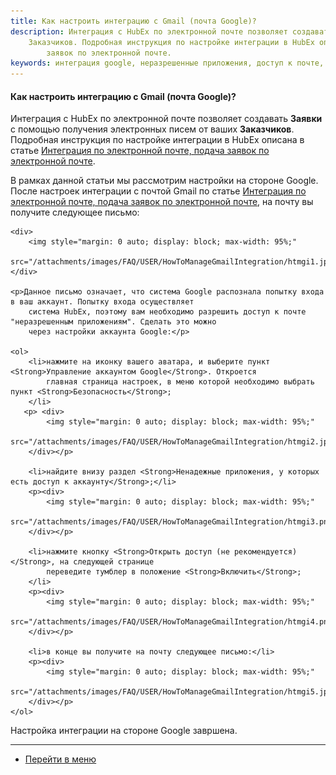 ```yaml
---
title: Как настроить интеграцию с Gmail (почта Google)?
description: Интеграция с HubEx по электронной почте позволяет создавать Заявки с помощью получения электронных писем от ваших
    Заказчиков. Подробная инструкция по настройке интеграции в HubEx описана в статье Интеграция по электронной почте, подача
        заявок по электронной почте. 
keywords: интеграция google, неразрешенные приложения, доступ к почте, hubex, хабекс, хубекс, хабикс
---
```



#### Как настроить интеграцию с Gmail (почта Google)?
<html>
<meta charset="utf-8">

</html>

<body>
<p>Интеграция с HubEx по электронной почте позволяет создавать <Strong>Заявки</Strong> с помощью получения электронных писем от ваших
    <Strong>Заказчиков</Strong>. Подробная инструкция по настройке интеграции в HubEx описана в статье <a
            href="https://wiki.hubex.ru/docs/FAQ/RU/admin/TicketMail.html">Интеграция по электронной почте, подача
        заявок по электронной почте</a>. </p>
<p>В рамках данной статьи мы рассмотрим настройки на стороне Google. После настроек интеграции с почтой Gmail по статье <a
            href="https://wiki.hubex.ru/docs/FAQ/RU/admin/TicketMail.html">Интеграция по электронной почте, подача
        заявок по электронной почте</a>, на почту вы получите следующее письмо:</p>

    <div>
        <img style="margin: 0 auto; display: block; max-width: 95%;"
             src="/attachments/images/FAQ/USER/HowToManageGmailIntegration/htmgi1.jpg"/>
    </div>

    <p>Данное письмо означает, что система Google распознала попытку входа в ваш аккаунт. Попытку входа осуществляет
        система HubEx, поэтому вам необходимо разрешить доступ к почте "неразрешенным приложениям". Сделать это можно
        через настройки аккаунта Google:</p>

    <ol>
        <li>нажмите на иконку вашего аватара, и выберите пункт <Strong>Управление аккаунтом Google</Strong>. Откроется
            главная страница настроек, в меню которой необходимо выбрать пункт <Strong>Безопасность</Strong>;
        </li>
       <p> <div>
            <img style="margin: 0 auto; display: block; max-width: 95%;"
                 src="/attachments/images/FAQ/USER/HowToManageGmailIntegration/htmgi2.jpg"/>
        </div></p>

        <li>найдите внизу раздел <Strong>Ненадежные приложения, у которых есть доступ к аккаунту</Strong>;</li>
        <p><div>
            <img style="margin: 0 auto; display: block; max-width: 95%;"
                 src="/attachments/images/FAQ/USER/HowToManageGmailIntegration/htmgi3.png"/>
        </div></p>

        <li>нажмите кнопку <Strong>Открыть доступ (не рекомендуется)</Strong>, на следующей странице
            переведите тумблер в положение <Strong>Включить</Strong>;
        </li>
        <p><div>
            <img style="margin: 0 auto; display: block; max-width: 95%;"
                 src="/attachments/images/FAQ/USER/HowToManageGmailIntegration/htmgi4.png"/>
        </div></p>

        <li>в конце вы получите на почту следующее письмо:</li>
        <p><div>
            <img style="margin: 0 auto; display: block; max-width: 95%;"
                 src="/attachments/images/FAQ/USER/HowToManageGmailIntegration/htmgi5.jpg"/>
        </div></p>
    </ol>

<p>Настройка интеграции на стороне Google завршена.</p>
</body>

___
- [Перейти в меню](http://wiki.hubex.ru)

